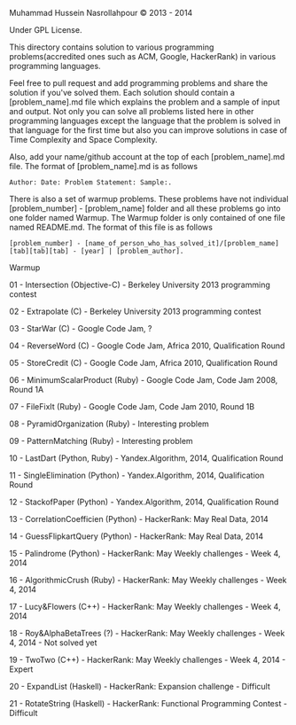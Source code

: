 Muhammad Hussein Nasrollahpour © 2013 -  2014

Under GPL License.

This directory contains solution to various programming problems(accredited ones such as ACM, Google, HackerRank) in various programming languages.

Feel free to pull request and add programming problems and share the solution if you've solved them. Each solution should contain a [problem_name].md file which explains the problem and a sample of input and output. Not only you can solve all problems listed here in other programming languages except the language that the problem is solved in that language for the first time but also you can improve solutions in case of Time Complexity and Space Complexity.

Also, add your name/github account at the top of each [problem_name].md file. The format of [problem_name].md is as follows

	Author: Date: Problem Statement: Sample:.

There is also a set of warmup problems. These problems have not individual [problem_number] - [problem_name] folder and all these problems go into one folder named Warmup. The Warmup folder is only contained of one file named README.md. The format of this file is as follows

	[problem_number] - [name_of_person_who_has_solved_it]/[problem_name] [tab][tab][tab] - [year] | [problem_author].

  Warmup

  01 - Intersection 	       (Objective-C) 	  - Berkeley University 2013 programming contest

  02 - Extrapolate  	       (C)           	  - Berkeley University 2013 programming contest

  03 - StarWar      	       (C)               - Google Code Jam, ?

  04 - ReverseWord  	       (C)               - Google Code Jam, Africa 2010, Qualification Round

  05 - StoreCredit  	       (C)               - Google Code Jam, Africa 2010, Qualification Round

  06 - MinimumScalarProduct  (Ruby)        	  - Google Code Jam, Code Jam 2008, Round 1A

  07 - FileFixIt             (Ruby)        	  - Google Code Jam, Code Jam 2010, Round 1B

  08 - PyramidOrganization   (Ruby)        	  - Interesting problem

  09 - PatternMatching       (Ruby)        	  - Interesting problem

  10 - LastDart	      		  (Python, Ruby)	  - Yandex.Algorithm, 2014, Qualification Round

  11 - SingleElimination     (Python)	        - Yandex.Algorithm, 2014, Qualification Round

  12 - StackofPaper          (Python)          - Yandex.Algorithm, 2014, Qualification Round

  13 - CorrelationCoefficien (Python)          - HackerRank: May Real Data, 2014

  14 - GuessFlipkartQuery    (Python)          - HackerRank: May Real Data, 2014

  15 - Palindrome            (Python)          - HackerRank: May Weekly challenges - Week 4, 2014

  16 - AlgorithmicCrush      (Ruby)            - HackerRank: May Weekly challenges - Week 4, 2014

  17 - Lucy&Flowers          (C++)             - HackerRank: May Weekly challenges - Week 4, 2014

  18 - Roy&AlphaBetaTrees    (?)               - HackerRank: May Weekly challenges - Week 4, 2014 - Not solved yet

  19 - TwoTwo                (C++)             - HackerRank: May Weekly challenges - Week 4, 2014 - Expert

  20 - ExpandList			      (Haskell)		     - HackerRank: Expansion challenge - Difficult

  21 - RotateString          (Haskell)         - HackerRank: Functional Programming Contest - Difficult
